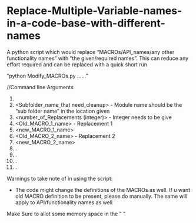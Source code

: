 # Replace-Multiple-Variable-names-in-a-code-base-with-different-names

A python script which would replace “MACROs/API_names/any other functionality names” with “the given/required names”.
This can reduce any effort required and can be replaced with a quick short run

<Command line format>
   “python Modify_MACROs.py <Location of code_base_folder> <Subfolder_name_that need_cleanup> <number_of_Replacements (integer)>
<Old_MACRO_1_name> <new_MACRO_1_name> <Old_MACRO_2_name> <new_MACRO_2_name> ……”

//Command line Arguments
1.	<Location of code_base_folder>   
2.	<Subfolder_name_that need_cleanup>  - Module name should be the “sub folder name” in the location given
3.	<number_of_Replacements (integer)>  - Integer needs to be give 
4.	<Old_MACRO_1_name>    - Replacement 1
5.	<new_MACRO_1_name>
6.	<Old_MACRO_2_name>    - Replacement 2
7.	<new_MACRO_2_name>
8.	.
9.	.
10.	.
11.	.

Warnings to take note of in using the script:
-	The code might change the definitions of the MACROs as well. 
If u want old MACRO definition to be present, please do manually. The same will apply to API/functionality names as well

Make Sure to allot some memory space in the "<Location of code_base_folder>  "
